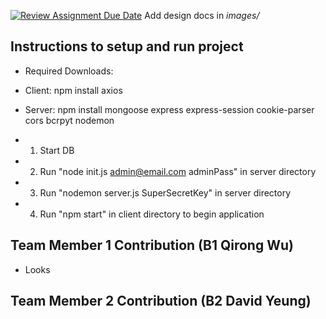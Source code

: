 [![Review Assignment Due Date](https://classroom.github.com/assets/deadline-readme-button-24ddc0f5d75046c5622901739e7c5dd533143b0c8e959d652212380cedb1ea36.svg)](https://classroom.github.com/a/9NDadFFr)
Add design docs in *images/*

## Instructions to setup and run project
- Required Downloads:
- Client: npm install axios
- Server: npm install mongoose express express-session cookie-parser cors bcrpyt nodemon

- 1. Start DB
- 2. Run "node init.js admin@email.com adminPass" in server directory
- 3. Run "nodemon server.js SuperSecretKey" in server directory
- 4. Run "npm start" in client directory to begin application

## Team Member 1 Contribution (B1 Qirong Wu)
- Looks

## Team Member 2 Contribution (B2 David Yeung)


